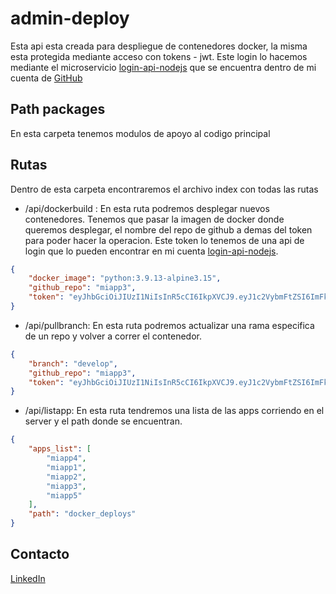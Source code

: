 # admin-deploy

Esta api esta creada para despliegue de contenedores docker, la misma esta protegida mediante acceso con tokens - jwt. Este login lo hacemos mediante el microservicio [login-api-nodejs](https://github.com/rosseab-bit/login-api-nodejs) que se encuentra dentro de mi cuenta de [GitHub](https://github.com/rosseab-bit)

## Path packages
En esta carpeta tenemos modulos de apoyo al codigo principal 

## Rutas 
Dentro de esta carpeta encontraremos el archivo index con todas las rutas
* /api/dockerbuild : En esta ruta podremos desplegar nuevos contenedores. Tenemos que pasar 
la imagen de docker donde queremos desplegar, el nombre del repo de github a demas del token para poder hacer la operacion. Este token lo tenemos de una api de login que lo pueden encontrar en mi cuenta [login-api-nodejs](https://github.com/rosseab-bit/login-api-nodejs).
```json
{
	"docker_image": "python:3.9.13-alpine3.15",
	"github_repo": "miapp3",
	"token": "eyJhbGciOiJIUzI1NiIsInR5cCI6IkpXVCJ9.eyJ1c2VybmFtZSI6ImFkbWluIiwiaWF0IjoxNjY3NTEzNjk4fQ.c-YcIVayHp6kUEHi2UzwV1Lg7Tts1fz2xsPM2Z-EVVI"
}
```
* /api/pullbranch: En esta ruta podremos actualizar una rama especifica de un repo y volver a
correr el contenedor. 
```json
{
	"branch": "develop",
	"github_repo": "miapp3",
	"token": "eyJhbGciOiJIUzI1NiIsInR5cCI6IkpXVCJ9.eyJ1c2VybmFtZSI6ImFkbWluIiwiaWF0IjoxNjY3NTEzNjk4fQ.c-YcIVayHp6kUEHi2UzwV1Lg7Tts1fz2xsPM2Z-EVVI"
}
```
* /api/listapp: En esta ruta tendremos una lista de las apps corriendo en el server y el path donde se encuentran.
```json
{
	"apps_list": [
		"miapp4",
		"miapp1",
		"miapp2",
		"miapp3",
		"miapp5"
	],
	"path": "docker_deploys"
}
```

## Contacto
[LinkedIn](https://www.linkedin.com/in/roseabdev/)

